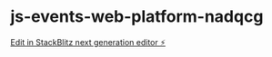 # js-events-web-platform-nadqcg

[Edit in StackBlitz next generation editor ⚡️](https://stackblitz.com/~/github.com/geethakasani/js-events-web-platform-nadqcg)